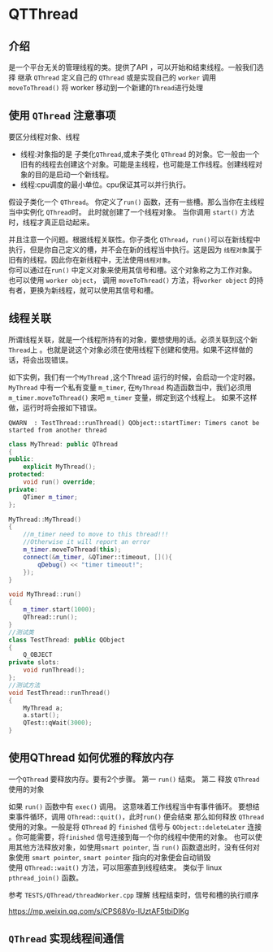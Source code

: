 # QTThread 

## 介绍 

是一个平台无关的管理线程的类。提供了API ，可以开始和结束线程。一般我们选择 继承 `QThread` 定义自己的 `QThread` 或是实现自己的 `worker` 调用 `moveToThread()` 将 worker 移动到一个新建的`Thread`进行处理 

## 使用 `QThread` 注意事项 

要区分线程对象、线程

- 线程:对象指的是 子类化`QThread`,或未子类化 `QThread` 的对象。它一般由一个旧有的线程去创建这个对象。可能是主线程，也可能是工作线程。创建线程对象的目的是启动一个新线程。 
- 线程:cpu调度的最小单位。cpu保证其可以并行执行。 

假设子类化一个 `QThread`。 你定义了`run()` 函数，还有一些槽。那么当你在主线程当中实例化 `QThread`时。 此时就创建了一个线程对象。 当你调用 `start()` 方法时，线程才真正启动起来。

并且注意一个问题。根据线程关联性。你子类化 `QThread`，`run()`可以在新线程中执行，但是你自己定义的槽，并不会在新的线程当中执行。这是因为 `线程对象`属于旧有的线程。因此你在新线程中，无法使用`线程对象`。<br/>
你可以通过在`run()` 中定义对象来使用其信号和槽。这个对象称之为工作对象。 也可以使用 `worker object`， 调用 `moveToThread()` 方法，将`worker object` 的持有者，更换为新线程，就可以使用其信号和槽。  

## 线程关联 

所谓线程关联，就是一个线程所持有的对象，要想使用的话。必须关联到这个新`Thread`上 。也就是说这个对象必须在使用线程下创建和使用。如果不这样做的话，将会出现错误。 

如下实例，我们有一个`MyThread` ,这个Thread 运行的时候，会启动一个定时器。 `MyThread` 中有一个私有变量 `m_timer`, 在`MyThread` 构造函数当中，我们必须用 `m_timer.moveToThread()` 来吧 `m_timer` 变量，绑定到这个线程上。 如果不这样做，运行时将会报如下错误。 
```
QWARN  : TestThread::runThread() QObject::startTimer: Timers canot be started from another thread
```

```c++
class MyThread: public QThread 
{
public:
    explicit MyThread();
protected:
    void run() override;
private:
    QTimer m_timer; 
};

MyThread::MyThread()
{
    //m_timer need to move to this thread!!!
    //Otherwise it will report an error 
    m_timer.moveToThread(this); 
    connect(&m_timer, &QTimer::timeout, [](){
        qDebug() << "timer timeout!";
    });
}

void MyThread::run()
{
    m_timer.start(1000);
    QThread::run(); 
}
//测试类 
class TestThread: public QObject 
{
    Q_OBJECT
private slots:
    void runThread(); 
};
//测试方法
void TestThread::runThread()
{
    MyThread a; 
    a.start(); 
    QTest::qWait(3000);
}
```

## 使用QThread 如何优雅的释放内存


一个`QThread` 要释放内存。要有2个步骤。 第一 `run()` 结束。 第二 释放 `QThread` 使用的对象 

如果 `run()` 函数中有 `exec()` 调用。 这意味着工作线程当中有事件循环。 要想结束事件循环，调用 `QThread::quit()`，此时`run()` 便会结束
那么如何释放 `QThread` 使用的对象。一般是将 `QThread` 的 `finished` 信号与 `QObject::deleteLater` 连接 。你可能需要，将`finished` 信号连接到每一个你的线程中使用的对象。 也可以使用其他方法释放对象，如使用`smart pointer`, 当 `run()` 函数退出时，没有任何对象使用 `smart pointer`, `smart pointer` 指向的对象便会自动销毁 <br/>
使用 `QThread::wait()` 方法，可以阻塞直到线程结束。 类似于 linux  `pthread_join()` 函数。 


参考 `TESTS/QThread/threadWorker.cpp`  理解 线程结束时，信号和槽的执行顺序 


https://mp.weixin.qq.com/s/CPS68Vo-lUztAF5tbiDIKg
## `QThread` 实现线程间通信

